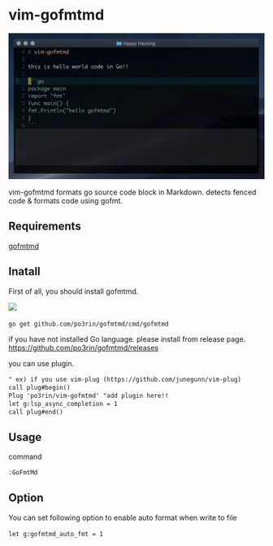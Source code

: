 # vim-gofmtmd

<img src="image/out.gif" width="640px"/>

vim-gofmtmd formats go source code block in Markdown. detects fenced code & formats code using gofmt.

## Requirements

[gofmtmd](https://github.com/po3rin/gofmtmd)

## Inatall

First of all, you should install gofmtmd.

<a href="https://github.com/po3rin/gofmtmd"><img src="https://github-link-card.s3.ap-northeast-1.amazonaws.com/po3rin/gofmtmd.png" width="420px"></a>

```bash
go get github.com/po3rin/gofmtmd/cmd/gofmtmd
```

if you have not installed Go language. please install from release page.
https://github.com/po3rin/gofmtmd/releases

you can use plugin.

```vim
" ex) if you use vim-plug (https://github.com/junegunn/vim-plug)
call plug#begin()
Plug 'po3rin/vim-gofmtmd' "add plugin here!!
let g:lsp_async_completion = 1
call plug#end()
```

## Usage

command

```bash
:GoFmtMd
```

## Option
You can set following option to enable auto format when write to file

`let g:gofmtmd_auto_fmt = 1`

